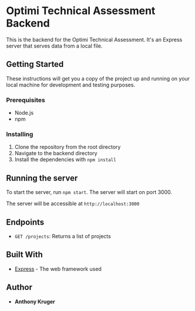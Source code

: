 # Optimi Technical Assessment Backend

This is the backend for the Optimi Technical Assessment. It's an Express server that serves data from a local file.

## Getting Started

These instructions will get you a copy of the project up and running on your local machine for development and testing purposes.

### Prerequisites

- Node.js
- npm

### Installing

1. Clone the repository from the root directory
2. Navigate to the backend directory
3. Install the dependencies with `npm install`

## Running the server

To start the server, run `npm start`. The server will start on port 3000.

The server will be accessible at `http://localhost:3000`

## Endpoints

- `GET /projects`: Returns a list of projects

## Built With

- [Express](https://expressjs.com/) - The web framework used

## Author

- **Anthony Kruger**
